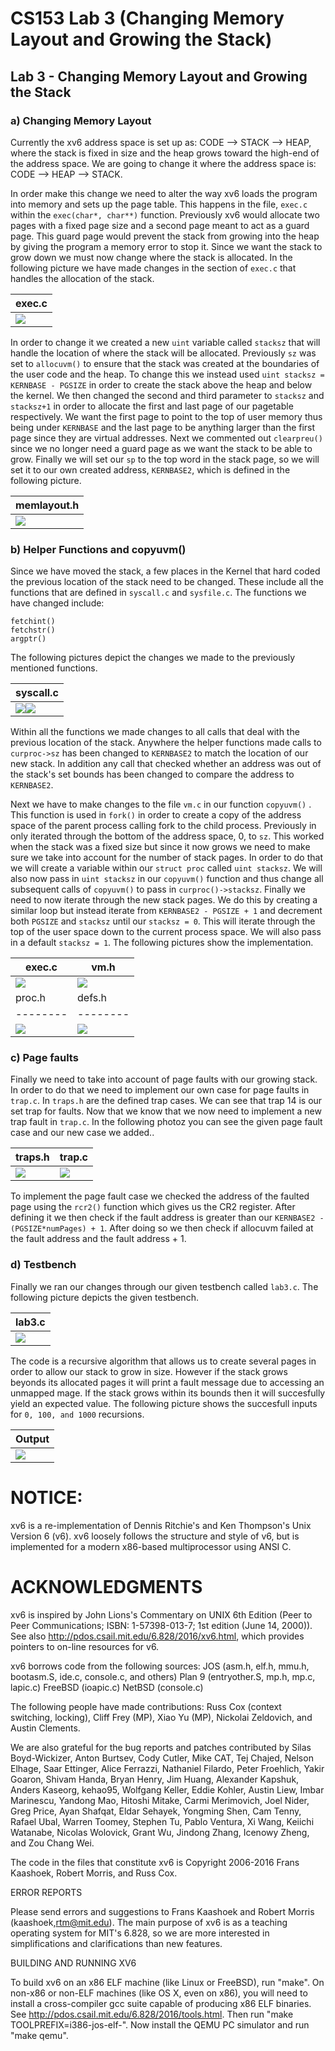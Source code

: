 # CS153 Lab 3 (Changing Memory Layout and Growing the Stack)
## Lab 3 - Changing Memory Layout and Growing the Stack
### a) Changing Memory Layout

Currently the xv6 address space is set up as: CODE --> STACK --> HEAP, where the stack is fixed in size
and the heap grows toward the high-end of the address space. We are going to change it where the address
space is: CODE --> HEAP --> STACK. 

In order make this change we need to alter the way xv6 loads the program into memory and sets up the page
table. This happens in the file, `exec.c` within the `exec(char*, char**)` function. Previously xv6 would allocate two pages with a fixed page size and a second page meant to act as a guard page. This guard page would prevent the stack from growing into the heap by giving the program a memory error to stop it. Since we want the stack to grow down we must now change where the stack is allocated. In the following picture we have made changes in the section of `exec.c` that handles the allocation of the stack.

| exec.c |
|--------|
|<img src="https://github.com/MarcJimenez99/cs153lab3-4/blob/master/lab3pictures/lab3allocuvm.JPG">|

In order to change it we created a new `uint` variable called `stacksz` that will handle the location of where the stack will be allocated. Previously `sz` was set to `allocuvm()` to ensure that the stack was created at the boundaries of the user code and the heap. To change this we instead used `uint stacksz = KERNBASE - PGSIZE` in order to create the stack above the heap and below the kernel. We then changed the second and third parameter to `stacksz` and `stacksz+1` in order to allocate the first and last page of our pagetable respectively. We want the first page to point to the top of user memory thus being under `KERNBASE` and the last page to be anything larger than the first page since they are virtual addresses. Next we commented out `clearpreu()` since we no longer need a guard page as we want the stack to be able to grow. Finally we will set our `sp` to the top word in the stack page, so we will set it to our own created address, `KERNBASE2`, which is defined in the following picture.

| memlayout.h |
|--------|
|<img src="https://github.com/MarcJimenez99/cs153lab3-4/blob/master/lab3pictures/lab3memlaypout.JPG">|

### b) Helper Functions and copyuvm()

Since we have moved the stack, a few places in the Kernel that hard coded the previous location of the stack need to be changed. These include all the functions that are defined in `syscall.c` and `sysfile.c`. 
The functions we have changed include:

```
fetchint()
fetchstr()
argptr()
```

The following pictures depict the changes we made to the previously mentioned functions. 

| syscall.c |
|--------|
|<img src="https://github.com/MarcJimenez99/cs153lab3-4/blob/master/lab3pictures/lab3helper1.JPG"><img src="https://github.com/MarcJimenez99/cs153lab3-4/blob/master/lab3pictures/lab3helper2.JPG">|

Within all the functions we made changes to all calls that deal with the previous location of the stack. Anywhere the helper functions made calls to `curproc->sz` has been changed to `KERNBASE2` to match the location of our new stack. In addition any call that checked whether an address was out of the stack's set bounds has been changed to compare the address to `KERNBASE2`.

Next we have to make changes to the file `vm.c` in our function `copyuvm()` . This function is used in `fork()` in order to create a copy of the address space of the parent process calling fork to the child process. Previously in only iterated through the bottom of the address space, 0, to `sz`. This worked when the stack was a fixed size but since it now grows we need to make sure we take into account for the number of stack pages. In order to do that we will create a variable within our `struct proc` called `uint stacksz`. We will also now pass in `uint stacksz` in our `copyuvm()` function and thus change all subsequent calls of `copyuvm()` to pass in `curproc()->stacksz`. Finally we need to now iterate through the new stack pages. We do this by creating a similar loop but instead iterate from `KERNBASE2 - PGSIZE + 1` and decrement both `PGSIZE` and `stacksz` until our `stacksz = 0`. This will iterate through the top of the user space down to the current process space. We will also pass in a default `stacksz = 1`. The following pictures show the implementation. 

| exec.c | vm.h |
|--------|--------|
|<img src="https://github.com/MarcJimenez99/cs153lab3-4/blob/master/lab3pictures/lab3execStacksz.JPG">|<img src="https://github.com/MarcJimenez99/cs153lab3-4/blob/master/lab3pictures/lab3copyuvm.JPG">|
| proc.h | defs.h |
|--------|--------|
|<img src="https://github.com/MarcJimenez99/cs153lab3-4/blob/master/lab3pictures/lab3proch.JPG">|<img src="https://github.com/MarcJimenez99/cs153lab3-4/blob/master/lab3pictures/lab3defsh.JPG">|

### c) Page faults

Finally we need to take into account of page faults with our growing stack. In order to do that we need to implement our own case for page faults in `trap.c`. In `traps.h` are the defined trap cases. We can see that trap 14 is our set trap for faults. Now that we know that we now need to implement a new trap fault in `trap.c`. In the following photoz you can see the given page fault case and our new case we added..

| traps.h | trap.c |
|--------|--------|
|<img src="https://github.com/MarcJimenez99/cs153lab3-4/blob/master/lab3pictures/lab3pagefault.JPG">|<img src="https://github.com/MarcJimenez99/cs153lab3-4/blob/master/lab3pictures/lab3newpagefault.JPG">|

To implement the page fault case we checked the address of the faulted page using the `rcr2()` function which gives us the CR2 register. After defining it we then check if the fault address is greater than our `KERNBASE2 - (PGSIZE*numPages) + 1`. After doing so we then check if allocuvm failed at the fault address and the fault address + 1.

### d) Testbench

Finally we ran our changes through our given testbench called `lab3.c`. The following picture depicts the given testbench.

| lab3.c |
|--------|
|<img src="https://github.com/MarcJimenez99/cs153lab3-4/blob/master/lab3pictures/lab3testbench.JPG">|


The code is a recursive algorithm that allows us to create several pages in order to allow our stack to grow in size. However if the stack grows beyonds its allocated pages it will print a fault message due to accessing an unmapped mage. If the stack grows within its bounds then it will succesfully yield an expected value. The following picture shows the succesfull inputs for `0, 100, and 1000` recursions.

| Output|
|--------|
|<img src="https://github.com/MarcJimenez99/cs153lab3-4/blob/master/lab3pictures/lab3testbenchout.JPG">|












# NOTICE:

xv6 is a re-implementation of Dennis Ritchie's and Ken Thompson's Unix
Version 6 (v6).  xv6 loosely follows the structure and style of v6,
but is implemented for a modern x86-based multiprocessor using ANSI C.

# ACKNOWLEDGMENTS

xv6 is inspired by John Lions's Commentary on UNIX 6th Edition (Peer
to Peer Communications; ISBN: 1-57398-013-7; 1st edition (June 14,
2000)). See also http://pdos.csail.mit.edu/6.828/2016/xv6.html, which
provides pointers to on-line resources for v6.

xv6 borrows code from the following sources:
    JOS (asm.h, elf.h, mmu.h, bootasm.S, ide.c, console.c, and others)
    Plan 9 (entryother.S, mp.h, mp.c, lapic.c)
    FreeBSD (ioapic.c)
    NetBSD (console.c)

The following people have made contributions: Russ Cox (context switching,
locking), Cliff Frey (MP), Xiao Yu (MP), Nickolai Zeldovich, and Austin
Clements.

We are also grateful for the bug reports and patches contributed by Silas
Boyd-Wickizer, Anton Burtsev, Cody Cutler, Mike CAT, Tej Chajed, Nelson Elhage,
Saar Ettinger, Alice Ferrazzi, Nathaniel Filardo, Peter Froehlich, Yakir Goaron,
Shivam Handa, Bryan Henry, Jim Huang, Alexander Kapshuk, Anders Kaseorg,
kehao95, Wolfgang Keller, Eddie Kohler, Austin Liew, Imbar Marinescu, Yandong
Mao, Hitoshi Mitake, Carmi Merimovich, Joel Nider, Greg Price, Ayan Shafqat,
Eldar Sehayek, Yongming Shen, Cam Tenny, Rafael Ubal, Warren Toomey, Stephen Tu,
Pablo Ventura, Xi Wang, Keiichi Watanabe, Nicolas Wolovick, Grant Wu, Jindong
Zhang, Icenowy Zheng, and Zou Chang Wei.

The code in the files that constitute xv6 is
Copyright 2006-2016 Frans Kaashoek, Robert Morris, and Russ Cox.

ERROR REPORTS

Please send errors and suggestions to Frans Kaashoek and Robert Morris
(kaashoek,rtm@mit.edu). The main purpose of xv6 is as a teaching
operating system for MIT's 6.828, so we are more interested in
simplifications and clarifications than new features.

BUILDING AND RUNNING XV6

To build xv6 on an x86 ELF machine (like Linux or FreeBSD), run
"make". On non-x86 or non-ELF machines (like OS X, even on x86), you
will need to install a cross-compiler gcc suite capable of producing
x86 ELF binaries. See http://pdos.csail.mit.edu/6.828/2016/tools.html.
Then run "make TOOLPREFIX=i386-jos-elf-". Now install the QEMU PC
simulator and run "make qemu".



